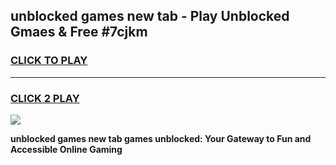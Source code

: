 
## unblocked games new tab - Play Unblocked Gmaes & Free #7cjkm
<h3>
<a href="https://news.freeplayer.one?title=unblocked_games_new_tab&ref=03M">CLICK TO PLAY</a></h3>
<hr>

<h3>
<a href="https://news.freeplayer.one?title=unblocked_games_new_tab&ref=03M">CLICK 2 PLAY</a>
  
</h3>

<a href="https://news.freeplayer.one?title=unblocked_games_new_tab&ref=03M"><img src="https://clearcache.store/games.png"></a>


**unblocked games new tab games unblocked: Your Gateway to Fun and Accessible Online Gaming**
